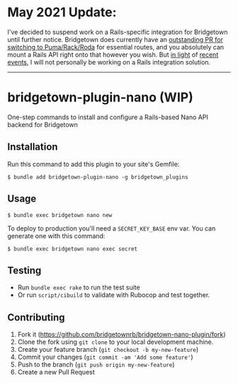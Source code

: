 # May 2021 Update:

I've decided to suspend work on a Rails-specific integration for Bridgetown until further notice. Bridgetown does currently have an [outstanding PR for switching to Puma/Rack/Roda](https://github.com/bridgetownrb/bridgetown/pull/281) for essential routes, and you absolutely can mount a Rails API right onto that however you wish. But [in light](https://solnic.codes/2021/05/01/whoops-thoughts-on-rails-forking-and-leadership/) of [recent events](https://www.theverge.com/2021/4/30/22412714/basecamp-employees-memo-policy-hansson-fried-controversy), I will not personally be working on a Rails integration solution.

----

# bridgetown-plugin-nano (WIP)

One-step commands to install and configure a Rails-based Nano API backend for Bridgetown

## Installation

Run this command to add this plugin to your site's Gemfile:

```shell
$ bundle add bridgetown-plugin-nano -g bridgetown_plugins
```

## Usage

```shell
$ bundle exec bridgetown nano new
```

To deploy to production you'll need a `SECRET_KEY_BASE` env var. You can generate one with this command:

```shell
$ bundle exec bridgetown nano exec secret
```

## Testing

* Run `bundle exec rake` to run the test suite
* Or run `script/cibuild` to validate with Rubocop and test together.

## Contributing

1. Fork it (https://github.com/bridgetownrb/bridgetown-nano-plugin/fork)
2. Clone the fork using `git clone` to your local development machine.
3. Create your feature branch (`git checkout -b my-new-feature`)
4. Commit your changes (`git commit -am 'Add some feature'`)
5. Push to the branch (`git push origin my-new-feature`)
6. Create a new Pull Request
